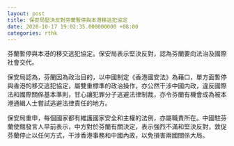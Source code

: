 ```yaml
---
layout: post
title: 保安局堅決反對芬蘭暫停與本港移逃犯協定
date: 2020-10-17 19:02:35.000000000 +08:00
categories: rthk
---
```


芬蘭暫停與本港的移交逃犯協定。保安局表示堅決反對，認為芬蘭要向法治及國際社會交代。

保安局認為，芬蘭因為政治目的，以中國制定《香港國安法》為藉口，單方面暫停與香港的移交逃犯協定，屬雙重標準的政治操作，亦公然干涉中國内政，違反國際法和國際關係基本準則，甘心讓犯罪分子逃避法律制裁，亦令芬蘭有機會成為被本港通緝人士嘗試逃避法律責任的地方。

保安局重申，每個國家都有維護國家安全和主權的法例，亦屬職責所在。中國駐芬蘭使館發言人早前表示，中方對於芬蘭有關決定，表示強烈不滿和堅決反對，敦促芬蘭停止以任何方式，干涉香港事務和中國內政，以免損害兩國關係大局。
